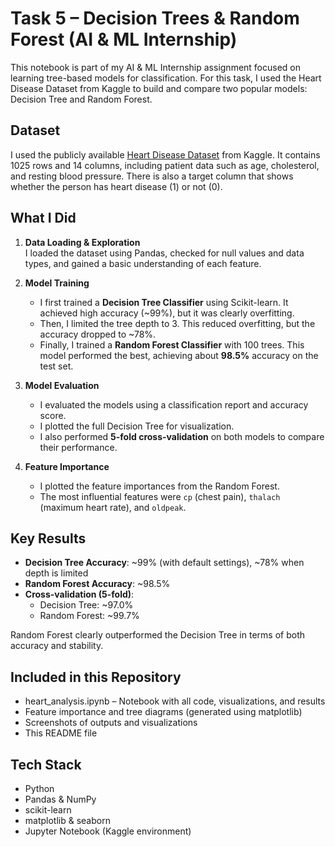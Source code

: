 # Task 5 – Decision Trees & Random Forest (AI & ML Internship)

This notebook is part of my AI & ML Internship assignment focused on learning tree-based models for classification. For this task, I used the Heart Disease Dataset from Kaggle to build and compare two popular models: Decision Tree and Random Forest.

## Dataset

I used the publicly available [Heart Disease Dataset](https://www.kaggle.com/datasets/johnsmith88/heart-disease-dataset) from Kaggle. It contains 1025 rows and 14 columns, including patient data such as age, cholesterol, and resting blood pressure. There is also a target column that shows whether the person has heart disease (1) or not (0).

## What I Did

1. **Data Loading & Exploration**  
   I loaded the dataset using Pandas, checked for null values and data types, and gained a basic understanding of each feature.

2. **Model Training**  
   - I first trained a **Decision Tree Classifier** using Scikit-learn. It achieved high accuracy (~99%), but it was clearly overfitting.
   - Then, I limited the tree depth to 3. This reduced overfitting, but the accuracy dropped to ~78%.
   - Finally, I trained a **Random Forest Classifier** with 100 trees. This model performed the best, achieving about **98.5%** accuracy on the test set.

3. **Model Evaluation**  
   - I evaluated the models using a classification report and accuracy score.
   - I plotted the full Decision Tree for visualization.
   - I also performed **5-fold cross-validation** on both models to compare their performance.

4. **Feature Importance**  
   - I plotted the feature importances from the Random Forest.
   - The most influential features were `cp` (chest pain), `thalach` (maximum heart rate), and `oldpeak`.

## Key Results

- **Decision Tree Accuracy**: ~99% (with default settings), ~78% when depth is limited
- **Random Forest Accuracy**: ~98.5%
- **Cross-validation (5-fold)**:
  - Decision Tree: ~97.0%
  - Random Forest: ~99.7%

Random Forest clearly outperformed the Decision Tree in terms of both accuracy and stability.

## Included in this Repository

- heart_analysis.ipynb – Notebook with all code, visualizations, and results
- Feature importance and tree diagrams (generated using matplotlib)
- Screenshots of outputs and visualizations
- This README file

## Tech Stack

- Python
- Pandas & NumPy
- scikit-learn
- matplotlib & seaborn
- Jupyter Notebook (Kaggle environment)
